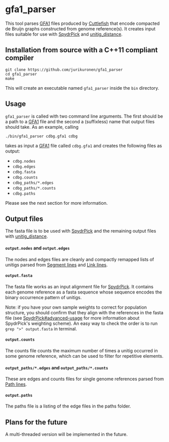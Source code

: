 # gfa1_parser
This tool parses [GFA1](https://github.com/GFA-spec/GFA-spec/blob/master/GFA1.md) files produced by [Cuttlefish](https://github.com/COMBINE-lab/cuttlefish) that encode compacted de Bruijn graphs constructed from genome reference(s). It creates input files suitable for use with [SpydrPick](https://github.com/santeripuranen/SpydrPick) and [unitig_distance](https://github.com/jurikuronen/unitig_distance).

## Installation from source with a C++11 compliant compiler
```
git clone https://github.com/jurikuronen/gfa1_parser
cd gfa1_parser
make
```
This will create an executable named `gfa1_parser` inside the `bin` directory.

## Usage
`gfa1_parser` is called with two command line arguments. The first should be a path to a [GFA1](https://github.com/GFA-spec/GFA-spec/blob/master/GFA1.md) file and the second a (suffixless) name that output files should take. As an example, calling
```
./bin/gfa1_parser cdbg.gfa1 cdbg
```
takes as input a [GFA1](https://github.com/GFA-spec/GFA-spec/blob/master/GFA1.md) file called `cdbg.gfa1` and creates the following files as output:
- `cdbg.nodes`
- `cdbg.edges`
- `cdbg.fasta`
- `cdbg.counts`
- `cdbg_paths/*.edges`
- `cdbg_paths/*.counts`
- `cdbg.paths`

Please see the next section for more information.

## Output files
The fasta file is to be used with [SpydrPick](https://github.com/santeripuranen/SpydrPick) and the remaining output files with [unitig_distance](https://github.com/jurikuronen/unitig_distance). 

#### `output.nodes` and `output.edges`
The nodes and edges files are cleanly and compactly remapped lists of unitigs parsed from [Segment lines](https://github.com/GFA-spec/GFA-spec/blob/master/GFA1.md#s-segment-line) and [Link lines](https://github.com/GFA-spec/GFA-spec/blob/master/GFA1.md#l-link-line).

#### `output.fasta`
The fasta file works as an input alignment file for [SpydrPick](https://github.com/santeripuranen/SpydrPick). It contains each genome reference as a fasta sequence whose sequence encodes the binary occurrence pattern of unitigs. 

Note: if you have your own sample weights to correct for population structure, you should confirm that they align with the references in the fasta file (see [SpydrPick#advanced-usage](https://github.com/santeripuranen/SpydrPick#advanced-usage) for more information about SpydrPick's weighting scheme). An easy way to check the order is to run `grep ">" output.fasta` in terminal.

#### `output.counts`
The counts file counts the maximum number of times a unitig occurred in some genome reference, which can be used to filter for repetitive elements.

#### `output_paths/*.edges` and `output_paths/*.counts`
These are edges and counts files for single genome references parsed from [Path lines](https://github.com/GFA-spec/GFA-spec/blob/master/GFA1.md#p-path-line).

#### `output.paths`
The paths file is a listing of the edge files in the paths folder.

## Plans for the future
A multi-threaded version will be implemented in the future.

